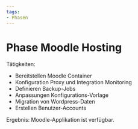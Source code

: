 ```yaml
---
tags:
- Phasen
---
```

# Phase Moodle Hosting

Tätigkeiten:

* Bereitstellen Moodle Container
* Konfiguration Proxy und Integration Monitoring
* Definieren Backup-Jobs
* Anpassungen Konfigurations-Vorlage
* Migration von Wordpress-Daten
* Erstellen Benutzer-Accounts

Ergebnis: Moodle-Applikation ist verfügbar.